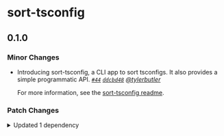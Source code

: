 # sort-tsconfig

## 0.1.0

### Minor Changes

- Introducing sort-tsconfig, a CLI app to sort tsconfigs. It also provides a simple programmatic API. _[`#44`](https://github.com/tylerbutler/tools-monorepo/pull/44) [`ddcbd48`](https://github.com/tylerbutler/tools-monorepo/commit/ddcbd48a161d8be666ff537316fa018d8c0b7ad8) [@tylerbutler](https://github.com/tylerbutler)_

  For more information, see the [sort-tsconfig readme](https://github.com/tylerbutler/tools-monorepo/blob/main/packages/sort-tsconfig/README.md).

### Patch Changes

<details><summary>Updated 1 dependency</summary>

<small>

[`cbdec3f`](https://github.com/tylerbutler/tools-monorepo/commit/cbdec3f7b3daa4ec642b44a5de046fff8420f15a) [`d55c982`](https://github.com/tylerbutler/tools-monorepo/commit/d55c982f960b56a79f0e0d35dd9102a25882032f)

</small>

- `@tylerbu/cli-api@0.4.0`

</details>
